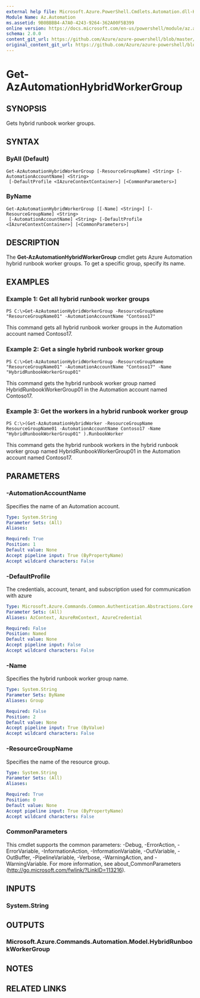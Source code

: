 ```yaml
---
external help file: Microsoft.Azure.PowerShell.Cmdlets.Automation.dll-Help.xml
Module Name: Az.Automation
ms.assetid: 9B0BBBB4-A7A0-4243-9264-362A00F5B399
online version: https://docs.microsoft.com/en-us/powershell/module/az.automation/get-azautomationhybridworkergroup
schema: 2.0.0
content_git_url: https://github.com/Azure/azure-powershell/blob/master/src/Automation/Automation/help/Get-AzAutomationHybridWorkerGroup.md
original_content_git_url: https://github.com/Azure/azure-powershell/blob/master/src/Automation/Automation/help/Get-AzAutomationHybridWorkerGroup.md
---
```


# Get-AzAutomationHybridWorkerGroup

## SYNOPSIS
Gets hybrid runbook worker groups.

## SYNTAX

### ByAll (Default)
```
Get-AzAutomationHybridWorkerGroup [-ResourceGroupName] <String> [-AutomationAccountName] <String>
 [-DefaultProfile <IAzureContextContainer>] [<CommonParameters>]
```

### ByName
```
Get-AzAutomationHybridWorkerGroup [[-Name] <String>] [-ResourceGroupName] <String>
 [-AutomationAccountName] <String> [-DefaultProfile <IAzureContextContainer>] [<CommonParameters>]
```

## DESCRIPTION
The **Get-AzAutomationHybridWorkerGroup** cmdlet gets Azure Automation hybrid runbook worker groups.
To get a specific group, specify its name.

## EXAMPLES

### Example 1: Get all hybrid runbook worker groups
```
PS C:\>Get-AzAutomationHybridWorkerGroup -ResourceGroupName "ResourceGroupName01" -AutomationAccountName "Contoso17"
```

This command gets all hybrid runbook worker groups in the Automation account named Contoso17.

### Example 2: Get a single hybrid runbook worker group
```
PS C:\>Get-AzAutomationHybridWorkerGroup -ResourceGroupName "ResourceGroupName01" -AutomationAccountName "Contoso17" -Name "HybridRunbookWorkerGroup01"
```

This command gets the hybrid runbook worker group named HybridRunbookWorkerGroup01 in the Automation account named Contoso17.

### Example 3: Get the workers in a hybrid runbook worker group
```
PS C:\>(Get-AzAutomationHybridWorker -ResourceGroupName ResourceGroupName01 -AutomationAccountName Contoso17 -Name "HybridRunbookWorkerGroup01" ).RunbookWorker
```

This command gets the hybrid runbook workers in the hybrid runbook worker group named HybridRunbookWorkerGroup01 in the Automation account named Contoso17.

## PARAMETERS

### -AutomationAccountName
Specifies the name of an Automation account.

```yaml
Type: System.String
Parameter Sets: (All)
Aliases:

Required: True
Position: 1
Default value: None
Accept pipeline input: True (ByPropertyName)
Accept wildcard characters: False
```

### -DefaultProfile
The credentials, account, tenant, and subscription used for communication with azure

```yaml
Type: Microsoft.Azure.Commands.Common.Authentication.Abstractions.Core.IAzureContextContainer
Parameter Sets: (All)
Aliases: AzContext, AzureRmContext, AzureCredential

Required: False
Position: Named
Default value: None
Accept pipeline input: False
Accept wildcard characters: False
```

### -Name
Specifies the hybrid runbook worker group name.

```yaml
Type: System.String
Parameter Sets: ByName
Aliases: Group

Required: False
Position: 2
Default value: None
Accept pipeline input: True (ByValue)
Accept wildcard characters: False
```

### -ResourceGroupName
Specifies the name of the resource group.

```yaml
Type: System.String
Parameter Sets: (All)
Aliases:

Required: True
Position: 0
Default value: None
Accept pipeline input: True (ByPropertyName)
Accept wildcard characters: False
```

### CommonParameters
This cmdlet supports the common parameters: -Debug, -ErrorAction, -ErrorVariable, -InformationAction, -InformationVariable, -OutVariable, -OutBuffer, -PipelineVariable, -Verbose, -WarningAction, and -WarningVariable. For more information, see about_CommonParameters (http://go.microsoft.com/fwlink/?LinkID=113216).

## INPUTS

### System.String

## OUTPUTS

### Microsoft.Azure.Commands.Automation.Model.HybridRunbookWorkerGroup

## NOTES

## RELATED LINKS
